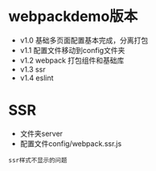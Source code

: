 # webpackdemo版本
* v1.0 基础多页面配置基本完成，分离打包
* v1.1 配置文件移动到config文件夹
* v1.2 webpack 打包组件和基础库
* v1.3 ssr
* v1.4 eslint
# SSR 
* 文件夹server
* 配置文件config/webpack.ssr.js
```
ssr样式不显示的问题
